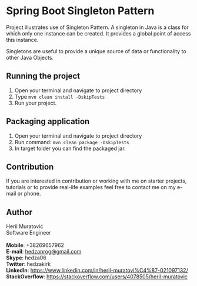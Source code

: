 # Spring Boot Singleton Pattern

Project illustrates use of Singleton Pattern. A singleton in Java is a class for which only one instance can be created. 
It provides a global point of access this instance.  

Singletons are useful to provide a unique source of data or functionality to other Java Objects.


## Running the project

1. Open your terminal and navigate to project directory
2. Type ```mvn clean install -DskipTests```
3. Run your project.


## Packaging application

1. Open your terminal and navigate to project directory
2. Run command: ```mvn clean package -DskipTests``` 
3. In target folder you can find the packaged jar.


## Contribution

If you are interested in contribution or working with me on starter projects, tutorials or to provide real-life examples
feel free to contact me on my e-mail or phone.


## Author

Heril Muratović  
Software Engineer  
<br>
**Mobile**: +38269657962  
**E-mail**: hedzaprog@gmail.com  
**Skype**: hedza06  
**Twitter**: hedzakirk  
**LinkedIn**: https://www.linkedin.com/in/heril-muratovi%C4%87-021097132/  
**StackOverflow**: https://stackoverflow.com/users/4078505/heril-muratovic